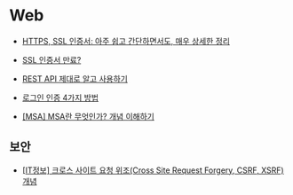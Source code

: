 # Web

- [HTTPS, SSL 인증서: 아주 쉽고 간단하면서도, 매우 상세한 정리](https://curryyou.tistory.com/207)

- [SSL 인증서 만료?](https://ttend.tistory.com/804)

- [REST API 제대로 알고 사용하기](https://meetup.toast.com/posts/92)

- [로그인 인증 4가지 방법](https://velog.io/@gusdnr814/%EB%A1%9C%EA%B7%B8%EC%9D%B8-%EC%9D%B8%EC%A6%9D-4%EA%B0%80%EC%A7%80-%EB%B0%A9%EB%B2%95)

- [[MSA] MSA란 무엇인가? 개념 이해하기](https://wooaoe.tistory.com/57)

## 보안

- [[IT정보] 크로스 사이트 요청 위조(Cross Site Request Forgery, CSRF, XSRF) 개념](https://blog.naver.com/PostView.naver?blogId=seek316&logNo=222156548475)